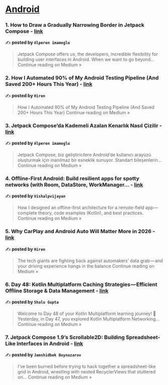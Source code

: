 
<h1><a href=https://medium.com/tag/android/recommended target="_blank" rel="noopener noreferrer">Android</a></h1>
<h3>1. How to Draw a Gradually Narrowing Border in Jetpack Compose - <a href="https://medium.com/@alperenimamoglu25/how-to-draw-a-gradually-narrowing-border-in-jetpack-compose-2f5937a090b2?source=rss------android-5" target="_blank" rel="noopener noreferrer">link</a></h3>

✍️ **posted by `Alperen imamoglu`**

<blockquote>Jetpack Compose offers us, the developers, incredible flexibility for building user interfaces in Android. When we want to go beyond…
Continue reading on Medium »</blockquote>

<h3>2. How I Automated 90% of My Android Testing Pipeline (And Saved 200+ Hours This Year) - <a href="https://medium.com/@hiren6997/how-i-automated-90-of-my-android-testing-pipeline-and-saved-200-hours-this-year-4be1be2643c6?source=rss------android-5" target="_blank" rel="noopener noreferrer">link</a></h3>

✍️ **posted by `Hiren`**

<blockquote>How I Automated 90% of My Android Testing Pipeline (And Saved 200+ Hours This Year)
Continue reading on Medium »</blockquote>

<h3>3. Jetpack Compose’da Kademeli Azalan Kenarlık Nasıl Çizilir - <a href="https://medium.com/@alperenimamoglu25/jetpack-composeda-kademeli-azalan-kenarl%C4%B1k-nas%C4%B1l-%C3%A7izilir-f9e95bda3ef9?source=rss------android-5" target="_blank" rel="noopener noreferrer">link</a></h3>

✍️ **posted by `Alperen imamoglu`**

<blockquote>Jetpack Compose, biz geliştiricilere Android’de kullanıcı arayüzü oluşturmak için inanılmaz bir esneklik sunuyor. Standart bileşenlerin…
Continue reading on Medium »</blockquote>

<h3>4. Offline-First Android: Build resilient apps for spotty networks (with Room, DataStore, WorkManager… - <a href="https://medium.com/@vishalpvijayan4/offline-first-android-build-resilient-apps-for-spotty-networks-with-room-datastore-workmanager-4a23144e8ea2?source=rss------android-5" target="_blank" rel="noopener noreferrer">link</a></h3>

✍️ **posted by `Vishalpvijayan`**

<blockquote>How I designed an offline-first architecture for a remote-field app — complete theory, code examples (Kotlin), and best practices.
Continue reading on Medium »</blockquote>

<h3>5. Why CarPlay and Android Auto Will Matter More in 2026 - <a href="https://medium.com/@hiren6997/why-carplay-and-android-auto-will-matter-more-in-2026-24baf0d46dd4?source=rss------android-5" target="_blank" rel="noopener noreferrer">link</a></h3>

✍️ **posted by `Hiren`**

<blockquote>The tech giants are fighting back against automakers’ data grab — and your driving experience hangs in the balance
Continue reading on Medium »</blockquote>

<h3>6. Day 48: Kotlin Multiplatform Caching Strategies — Efficient Offline Storage & Data Management  - <a href="https://medium.com/@info.shaludroid/day-48-kotlin-multiplatform-caching-strategies-efficient-offline-storage-data-management-f9dcd3c4639c?source=rss------android-5" target="_blank" rel="noopener noreferrer">link</a></h3>

✍️ **posted by `Shalu Gupta`**

<blockquote>Welcome to Day 48 of your Kotlin Multiplatform learning journey! 👋
Yesterday, in Day 47, you explored Kotlin Multiplatform Networking…
Continue reading on Medium »</blockquote>

<h3>7. Jetpack Compose 1.9’s Scrollable2D: Building Spreadsheet-Like Interfaces in Android - <a href="https://jamshidbekboynazarov.medium.com/jetpack-compose-1-9s-scrollable2d-building-spreadsheet-like-interfaces-in-android-fcff377e6c4e?source=rss------android-5" target="_blank" rel="noopener noreferrer">link</a></h3>

✍️ **posted by `Jamshidbek Boynazarov`**

<blockquote>I’ve been burned before trying to hack together a spreadsheet-like grid in Android, wrestling with nested RecyclerViews that stuttered on…
Continue reading on Medium »</blockquote>


